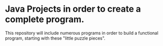 # Java Projects in order to create a complete program.

This repository will include numerous programs in order to build a functional program, starting with these "little puzzle pieces".
